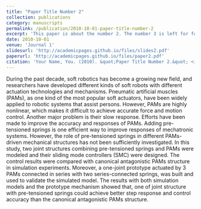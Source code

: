 ```yaml
---
title: "Paper Title Number 2"
collection: publications
category: manuscripts
permalink: /publication/2010-10-01-paper-title-number-2
excerpt: 'This paper is about the number 2. The number 3 is left for future work.'
date: 2010-10-01
venue: 'Journal 1'
slidesurl: 'http://academicpages.github.io/files/slides2.pdf'
paperurl: 'http://academicpages.github.io/files/paper2.pdf'
citation: 'Your Name, You. (2010). &quot;Paper Title Number 2.&quot; <i>Journal 1</i>. 1(2).'
---
```


During the past decade, soft robotics has become a growing new field, and researchers have developed different kinds of soft robots with different actuation technologies and mechanisms. Pneumatic artificial muscles (PAMs), as one kind of the most popular soft actuators, have been widely applied to robotic systems that assist persons. However, PAMs are highly nonlinear, which makes it difficult to achieve accurate force and motion control. Another major problem is their slow response. Efforts have been made to improve the accuracy and responses of PAMs. Adding pre-tensioned springs is one efficient way to improve responses of mechatronic systems. However, the role of pre-tensioned springs in different PAMs-driven mechanical structures has not been sufficiently investigated. In this study, two joint structures combining pre-tensioned springs and PAMs were modeled and their sliding mode controllers (SMC) were designed. The control results were compared with canonical antagonistic PAMs structure in simulation experiments. Moreover, a one-joint prototype actuated by 3 PAMs connected in series with two series-connected springs, was built and used to validate the simulated model. The results with both simulation models and the prototype mechanism showed that, one of joint structure with pre-tensioned springs could achieve better step response and control accuracy than the canonical antagonistic PAMs structure.

